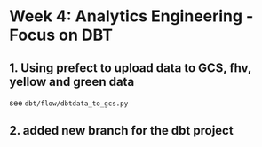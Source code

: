 # Week 4: Analytics Engineering - Focus on DBT

## 1. Using prefect to upload data to GCS, fhv, yellow and green data

see `dbt/flow/dbtdata_to_gcs.py`

## 2. added new branch for the dbt project
